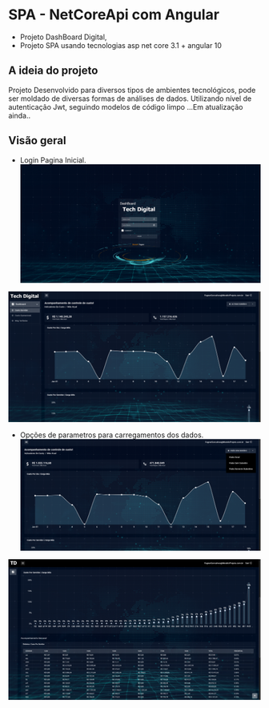 # SPA - NetCoreApi com Angular

- Projeto DashBoard Digital, 
- Projeto SPA usando tecnologias asp net core 3.1 + angular 10

## A ideia do projeto
Projeto Desenvolvido para diversos tipos de ambientes tecnológicos, pode ser moldado de diversas formas de análises de dados. Utilizando nível de autenticação Jwt, seguindo modelos de código limpo ...Em atualização ainda..

## Visão geral

- Login Pagina Inicial.
![](/docs/TelaLogin.png)

![](/docs/Pagina-Inicial1.png)

- Opções de parametros para carregamentos dos dados.
![](/docs/Pagina-Inicial2.png)

![](/docs/Pagina-Inicial3.png)



